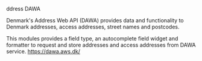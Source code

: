 ddress DAWA

Denmark's Address Web API (DAWA) provides data and functionality to Denmark
addresses, access addresses, street names and postcodes.

This modules provides a field type, an autocomplete field widget and formatter
to request and store addresses and access addresses from DAWA service.
https://dawa.aws.dk/
